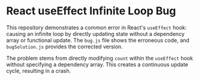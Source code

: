 # React useEffect Infinite Loop Bug

This repository demonstrates a common error in React's `useEffect` hook: causing an infinite loop by directly updating state without a dependency array or functional update.  The `bug.js` file shows the erroneous code, and `bugSolution.js` provides the corrected version.

The problem stems from directly modifying `count` within the `useEffect` hook without specifying a dependency array.  This creates a continuous update cycle, resulting in a crash.